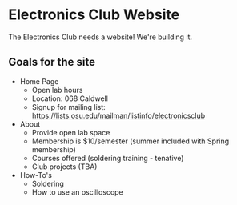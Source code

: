# Electronics Club Website

The Electronics Club needs a website! We're building it.

## Goals for the site
- Home Page
  - Open lab hours
  - Location: 068 Caldwell
  - Signup for mailing list: https://lists.osu.edu/mailman/listinfo/electronicsclub
- About
  - Provide open lab space
  - Membership is $10/semester (summer included with Spring membership)
  - Courses offered (soldering training - tenative)
  - Club projects (TBA)
- How-To's
  - Soldering
  - How to use an oscilloscope